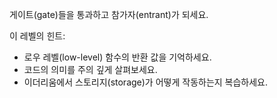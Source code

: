 게이트(gate)들을 통과하고 참가자(entrant)가 되세요.

이 레벨의 힌트:

- 로우 레벨(low-level) 함수의 반환 값을 기억하세요.
- 코드의 의미를 주의 깊게 살펴보세요.
- 이더리움에서 스토리지(storage)가 어떻게 작동하는지 복습하세요.

